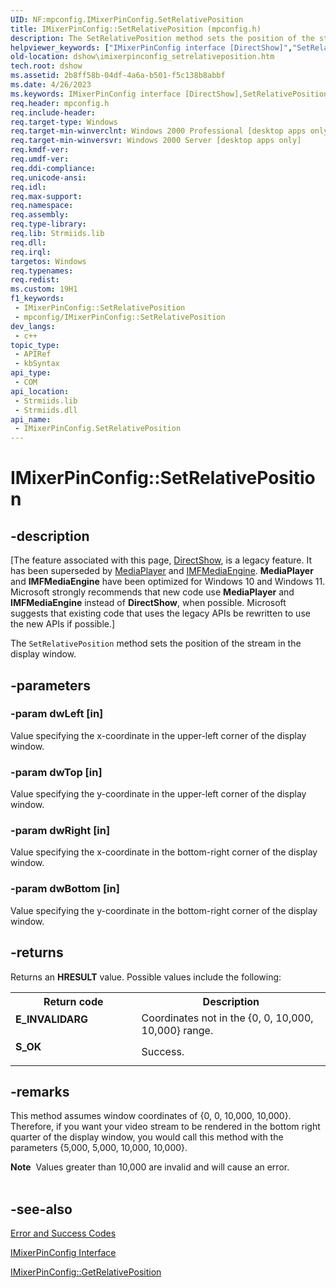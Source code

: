 ```yaml
---
UID: NF:mpconfig.IMixerPinConfig.SetRelativePosition
title: IMixerPinConfig::SetRelativePosition (mpconfig.h)
description: The SetRelativePosition method sets the position of the stream in the display window.
helpviewer_keywords: ["IMixerPinConfig interface [DirectShow]","SetRelativePosition method","IMixerPinConfig.SetRelativePosition","IMixerPinConfig::SetRelativePosition","IMixerPinConfigSetRelativePosition","SetRelativePosition","SetRelativePosition method [DirectShow]","SetRelativePosition method [DirectShow]","IMixerPinConfig interface","dshow.imixerpinconfig_setrelativeposition","mpconfig/IMixerPinConfig::SetRelativePosition"]
old-location: dshow\imixerpinconfig_setrelativeposition.htm
tech.root: dshow
ms.assetid: 2b8ff58b-04df-4a6a-b501-f5c138b8abbf
ms.date: 4/26/2023
ms.keywords: IMixerPinConfig interface [DirectShow],SetRelativePosition method, IMixerPinConfig.SetRelativePosition, IMixerPinConfig::SetRelativePosition, IMixerPinConfigSetRelativePosition, SetRelativePosition, SetRelativePosition method [DirectShow], SetRelativePosition method [DirectShow],IMixerPinConfig interface, dshow.imixerpinconfig_setrelativeposition, mpconfig/IMixerPinConfig::SetRelativePosition
req.header: mpconfig.h
req.include-header: 
req.target-type: Windows
req.target-min-winverclnt: Windows 2000 Professional [desktop apps only]
req.target-min-winversvr: Windows 2000 Server [desktop apps only]
req.kmdf-ver: 
req.umdf-ver: 
req.ddi-compliance: 
req.unicode-ansi: 
req.idl: 
req.max-support: 
req.namespace: 
req.assembly: 
req.type-library: 
req.lib: Strmiids.lib
req.dll: 
req.irql: 
targetos: Windows
req.typenames: 
req.redist: 
ms.custom: 19H1
f1_keywords:
 - IMixerPinConfig::SetRelativePosition
 - mpconfig/IMixerPinConfig::SetRelativePosition
dev_langs:
 - c++
topic_type:
 - APIRef
 - kbSyntax
api_type:
 - COM
api_location:
 - Strmiids.lib
 - Strmiids.dll
api_name:
 - IMixerPinConfig.SetRelativePosition
---
```


# IMixerPinConfig::SetRelativePosition


## -description

\[The feature associated with this page, [DirectShow](/windows/win32/directshow/directshow), is a legacy feature. It has been superseded by [MediaPlayer](/uwp/api/Windows.Media.Playback.MediaPlayer) and [IMFMediaEngine](/windows/win32/api/mfmediaengine/nn-mfmediaengine-imfmediaengine). **MediaPlayer** and **IMFMediaEngine** have been optimized for Windows 10 and Windows 11. Microsoft strongly recommends that new code use **MediaPlayer** and **IMFMediaEngine** instead of **DirectShow**, when possible. Microsoft suggests that existing code that uses the legacy APIs be rewritten to use the new APIs if possible.\]

The <code>SetRelativePosition</code> method sets the position of the stream in the display window.

## -parameters

### -param dwLeft [in]

Value specifying the x-coordinate in the upper-left corner of the display window.

### -param dwTop [in]

Value specifying the y-coordinate in the upper-left corner of the display window.

### -param dwRight [in]

Value specifying the x-coordinate in the bottom-right corner of the display window.

### -param dwBottom [in]

Value specifying the y-coordinate in the bottom-right corner of the display window.

## -returns

Returns an <b>HRESULT</b> value. Possible values include the following:

<table>
<tr>
<th>Return code</th>
<th>Description</th>
</tr>
<tr>
<td width="40%">
<dl>
<dt><b>E_INVALIDARG</b></dt>
</dl>
</td>
<td width="60%">
Coordinates not in the {0, 0, 10,000, 10,000} range.

</td>
</tr>
<tr>
<td width="40%">
<dl>
<dt><b>S_OK</b></dt>
</dl>
</td>
<td width="60%">
Success.

</td>
</tr>
</table>

## -remarks

This method assumes window coordinates of {0, 0, 10,000, 10,000}. Therefore, if you want your video stream to be rendered in the bottom right quarter of the display window, you would call this method with the parameters {5,000, 5,000, 10,000, 10,000}.

<div class="alert"><b>Note</b>  Values greater than 10,000 are invalid and will cause an error.</div>
<div> </div>

## -see-also

<a href="/windows/desktop/DirectShow/error-and-success-codes">Error and Success Codes</a>



<a href="/windows/desktop/api/mpconfig/nn-mpconfig-imixerpinconfig">IMixerPinConfig Interface</a>



<a href="/windows/desktop/api/mpconfig/nf-mpconfig-imixerpinconfig-getrelativeposition">IMixerPinConfig::GetRelativePosition</a>